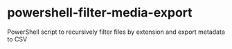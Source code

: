# powershell-filter-media-export
PowerShell script to recursively filter files by extension and export metadata to CSV
